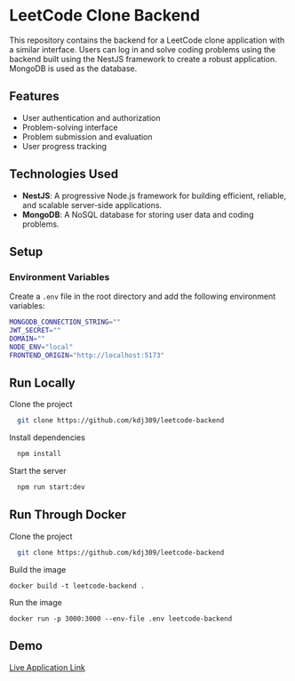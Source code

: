 # LeetCode Clone Backend

This repository contains the backend for a LeetCode clone application with a similar interface. Users can log in and solve coding problems using the backend built using the NestJS framework to create a robust application. MongoDB is used as the database.

## Features
- User authentication and authorization
- Problem-solving interface
- Problem submission and evaluation
- User progress tracking

## Technologies Used
- **NestJS**: A progressive Node.js framework for building efficient, reliable, and scalable server-side applications.
- **MongoDB**: A NoSQL database for storing user data and coding problems.

## Setup

### Environment Variables
Create a `.env` file in the root directory and add the following environment variables:

```bash
MONGODB_CONNECTION_STRING=""
JWT_SECRET=""
DOMAIN=""
NODE_ENV="local"
FRONTEND_ORIGIN="http://localhost:5173"
```
## Run Locally

Clone the project

```bash
  git clone https://github.com/kdj309/leetcode-backend
```

Install dependencies

```bash
  npm install
```

Start the server

```bash
  npm run start:dev
```

## Run Through Docker

Clone the project

```bash
  git clone https://github.com/kdj309/leetcode-backend
```

Build the image
```
docker build -t leetcode-backend .
```

Run the image
```
docker run -p 3000:3000 --env-file .env leetcode-backend
```


## Demo
[Live Application Link](https://leetcode-clone-liard.vercel.app/)

